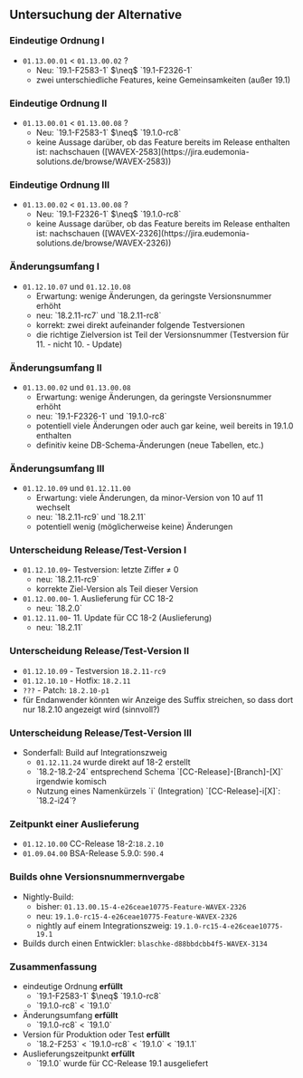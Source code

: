 <!--s-->
## Untersuchung der Alternative

<!--v-->
### Eindeutige Ordnung I

* `01.13.00.01` < `01.13.00.02` ?
  * <!-- .element: class="fragment" data-fragment-index="1" -->  Neu: `19.1-F2583-1` $\neq$ `19.1-F2326-1`
  * <!-- .element: class="fragment" data-fragment-index="1" -->  zwei unterschiedliche Features, keine Gemeinsamkeiten (außer 19.1)

<!--v-->
### Eindeutige Ordnung II

* `01.13.00.01` < `01.13.00.08` ?
  * <!-- .element: class="fragment" data-fragment-index="1" --> Neu: `19.1-F2583-1` $\neq$ `19.1.0-rc8`
  * <!-- .element: class="fragment" data-fragment-index="1" --> keine Aussage darüber, ob das Feature bereits im Release enthalten ist: nachschauen ([WAVEX-2583](https://jira.eudemonia-solutions.de/browse/WAVEX-2583))

<!--v-->
### Eindeutige Ordnung III

* `01.13.00.02` < `01.13.00.08` ?
  * <!-- .element: class="fragment" data-fragment-index="1" --> Neu: `19.1-F2326-1` $\neq$ `19.1.0-rc8`
  * <!-- .element: class="fragment" data-fragment-index="1" --> keine Aussage darüber, ob das Feature bereits im Release enthalten ist: nachschauen ([WAVEX-2326](https://jira.eudemonia-solutions.de/browse/WAVEX-2326))

<!--v-->
### Änderungsumfang I

* `01.12.10.07` und `01.12.10.08`
  * Erwartung: wenige Änderungen, da geringste Versionsnummer erhöht
  * <!-- .element: class="fragment" data-fragment-index="1" --> neu: `18.2.11-rc7` und `18.2.11-rc8`
  * <!-- .element: class="fragment" data-fragment-index="1" --> korrekt: zwei direkt aufeinander folgende Testversionen
  * <!-- .element: class="fragment" data-fragment-index="2" --> die richtige Zielversion ist Teil der Versionsnummer (Testversion für 11. - nicht 10. - Update)

<!--v-->
### Änderungsumfang II

* `01.13.00.02` und `01.13.00.08`
  * Erwartung: wenige Änderungen, da geringste Versionsnummer erhöht
  * <!-- .element: class="fragment" data-fragment-index="1" --> neu: `19.1-F2326-1` und `19.1.0-rc8`
  * <!-- .element: class="fragment" data-fragment-index="2" --> potentiell viele Änderungen oder auch gar keine, weil bereits in 19.1.0 enthalten
  * <!-- .element: class="fragment" data-fragment-index="3" --> definitiv keine DB-Schema-Änderungen (neue Tabellen, etc.)

<!--v-->
### Änderungsumfang III

* `01.12.10.09` und `01.12.11.00`
  * Erwartung: viele Änderungen, da minor-Version von 10 auf 11 wechselt
  * <!-- .element: class="fragment" data-fragment-index="1" --> neu: `18.2.11-rc9` und `18.2.11`
  * <!-- .element: class="fragment" data-fragment-index="1" --> potentiell wenig (möglicherweise keine) Änderungen

<!--v-->
### Unterscheidung Release/Test-Version I

* `01.12.10.09`- Testversion: letzte Ziffer $\neq$ 0
  * <!-- .element: class="fragment" data-fragment-index="1" --> neu: `18.2.11-rc9`
  * <!-- .element: class="fragment" data-fragment-index="1" --> korrekte Ziel-Version als Teil dieser Version
* `01.12.00.00`- 1. Auslieferung für CC 18-2
  * <!-- .element: class="fragment" data-fragment-index="2" --> neu: `18.2.0`
* `01.12.11.00`- 11. Update für CC 18-2 (Auslieferung)
  * <!-- .element: class="fragment" data-fragment-index="3" --> neu: `18.2.11`

<!--v-->
### Unterscheidung Release/Test-Version II

* `01.12.10.09` - Testversion `18.2.11-rc9`
* `01.12.10.10` - Hotfix: `18.2.11`<!-- .element: class="fragment" data-fragment-index="1" -->
* `???` - Patch: `18.2.10-p1`<!-- .element: class="fragment" data-fragment-index="1" -->
* für Endanwender könnten wir Anzeige des Suffix streichen, so dass dort nur 18.2.10 angezeigt wird (sinnvoll?)

<!--v-->
### Unterscheidung Release/Test-Version III

* Sonderfall: Build auf Integrationszweig
  * `01.12.11.24` wurde direkt auf 18-2 erstellt
  * <!-- .element: class="fragment" data-fragment-index="1" --> `18.2-18.2-24` entsprechend Schema `[CC-Release]-[Branch]-[X]` irgendwie komisch
  * <!-- .element: class="fragment" data-fragment-index="1" --> Nutzung eines Namenkürzels `i` (Integration) `[CC-Release]-i[X]`: `18.2-i24`?

<!--v-->
### Zeitpunkt einer Auslieferung

* `01.12.10.00` CC-Release 18-2:`18.2.10`<!-- .element: class="fragment" data-fragment-index="1" -->
* `01.09.04.00` BSA-Release 5.9.0: `590.4`<!-- .element: class="fragment" data-fragment-index="1" -->

<!--v-->
### Builds ohne Versionsnummernvergabe

* Nightly-Build:
  * bisher: `01.13.00.15-4-e26ceae10775-Feature-WAVEX-2326`
  * neu: `19.1.0-rc15-4-e26ceae10775-Feature-WAVEX-2326`
  * nightly auf einem Integrationszweig: `19.1.0-rc15-4-e26ceae10775-19.1`
* Builds durch einen Entwickler: `blaschke-d88bbdcbb4f5-WAVEX-3134`

<!--v-->
### Zusammenfassung

* eindeutige Ordnung <span class="fragment" data-fragment-index="1">**erfüllt**</span>
  * <!-- .element: class="fragment" data-fragment-index="1" --> `19.1-F2583-1` $\neq$ `19.1.0-rc8`
  * <!-- .element: class="fragment" data-fragment-index="1" --> `19.1.0-rc8` < `19.1.0`
* Änderungsumfang <span class="fragment" data-fragment-index="2">**erfüllt**</span>
  * <!-- .element: class="fragment" data-fragment-index="2" --> `19.1.0-rc8` < `19.1.0`
* Version für Produktion oder Test <span class="fragment" data-fragment-index="3">**erfüllt**</span>
  * <!-- .element: class="fragment" data-fragment-index="3" --> `18.2-F253` < `19.1.0-rc8` < `19.1.0` < `19.1.1`
* Auslieferungszeitpunkt <span class="fragment" data-fragment-index="4">**erfüllt**</span>
  * <!-- .element: class="fragment" data-fragment-index="4" --> `19.1.0` wurde für CC-Release 19.1 ausgeliefert
